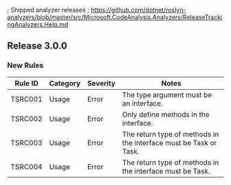 ; Shipped analyzer releases
; https://github.com/dotnet/roslyn-analyzers/blob/master/src/Microsoft.CodeAnalysis.Analyzers/ReleaseTrackingAnalyzers.Help.md

## Release 3.0.0

### New Rules

Rule ID | Category | Severity | Notes
--------|----------|----------|--------------------
TSRC001 |  Usage   |  Error   | The type argument must be an interface.
TSRC002 |  Usage   |  Error   | Only define methods in the interface.
TSRC003 |  Usage   |  Error   | The return type of methods in the interface must be Task or Task<T>.
TSRC004 |  Usage   |  Error   | The return type of methods in the interface must be Task.
